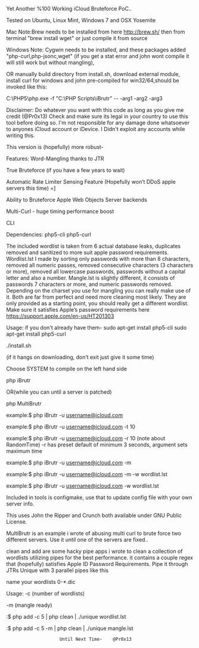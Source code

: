 Yet Another %100 Working iCloud Bruteforce PoC..

Tested on Ubuntu, Linux Mint, Windows 7 and OSX Yosemite

Mac Note:Brew needs to be installed from here http://brew.sh/ then from terminal "brew install wget"
or just compile it from source

Windows Note: Cygwin needs to be installed, and these packages added "php-curl,php-jsonc,wget" (if you get a stat error and john wont compile it will still work but without mangling), 

OR manually build directory from install.sh, download external module, install curl for windows and john pre-compiled for win32/64,should be invoked like this: 

C:\PHP5\php.exe -f "C:\PHP Scripts\iBrutr" -- -arg1 -arg2 -arg3

Disclaimer: Do whatever you want with this code as long as you give me credit (@Pr0x13) 
Check and make sure its legal in your country to use this tool before doing so.
I'm not responsible for any damage done whatsoever to anyones iCloud account or iDevice.
I Didn't exploit any accounts while writing this.

This version is (hopefully) more robust- 

Features:
Word-Mangling thanks to JTR

True Bruteforce (if you have a few years to wait)

Automatic Rate Limiter Sensing Feature (Hopefully won’t DDoS apple servers this time) =]

Ability to Bruteforce Apple Web Objects Server backends

Multi-Curl - huge timing performance boost 

CLI

Dependencies:
php5-cli
php5-curl

The included wordlist is taken from 6 actual database leaks, duplicates removed and sanitized to more suit apple password requirements. Wordlist.lst I made by sorting only passwords with more than 8 characters, removed all numeric passes, removed consecutive characters (3 characters or more), removed all lowercase passwords, passwords without a capital letter and also a number. 
Mangle.lst is slightly different, it consists of passwords 7 characters or more,  and numeric passwords removed. Depending on the charset you use for mangling you can really make use of it. Both are far from perfect and need more cleaning most likely. They are only provided as a starting point, you should really get a different wordlist. Make sure it satisfies Apple’s password requirements here https://support.apple.com/en-us/HT201303


Usage:
if you don't already have them-
sudo apt-get install php5-cli
sudo apt-get install php5-curl

./install.sh

(if it hangs on downloading, don’t exit just give it some time)

Choose SYSTEM to compile on the left hand side

php iBrutr

OR(while you can until a server is patched)

php MultiBrutr

example:$ php iBrutr -u username@icloud.com

example:$ php iBrutr -u username@icloud.com -t 10

example:$ php iBrutr -u username@icloud.com -r 10 
(note about RandomTime) -r has preset default of minimum 3 seconds, argument sets maximum time 

example:$ php iBrutr -u username@icloud.com -m

example:$ php iBrutr -u username@icloud.com -m -w wordlist.lst

example:$ php iBrutr -u username@icloud.com -w wordlist.lst


Included in tools is configmake, use that to update config file with your own server info.



This uses John the Ripper and Crunch both available under GNU Public License.

MultiBrutr is an example i wrote of abusing multi curl  to brute force two different servers. 
Use it until one of the servers are fixed..

clean and add are some hacky pipe apps i wrote to clean a collection of wordlists utilizing pipes for 
the best performance. it contains a couple regex that (hopefully) satisfies Apple ID Password Requirements. Pipe it through JTRs Unique with 3 parallel pipes like this 

name your wordlists 0-*.dic


Usage:
-c (number of wordlists)

-m (mangle ready)

:$ php add -c 5 | php clean | ./unique wordlist.lst

:$ php add -c 5 -m | php clean | ./unique mangle.lst



                        Until Next Time-    @Pr0x13
